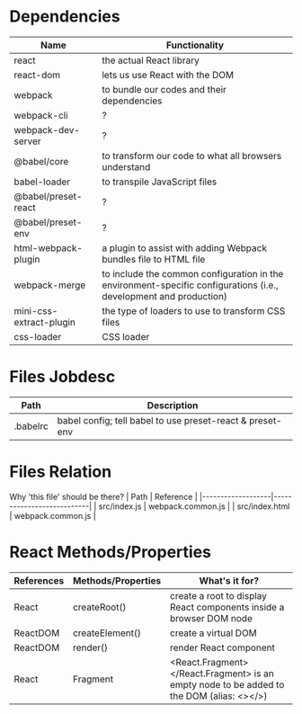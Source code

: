 # Dependencies
| Name                          | Functionality                                                                                                     |
|-------------------------------|-------------------------------------------------------------------------------------------------------------------|
| react                         | the actual React library                                                                                          |
| react-dom                     | lets us use React with the DOM                                                                                    |
| webpack                       | to bundle our codes and their dependencies                                                                        |
| webpack-cli                   | ?                                                                                                                 |
| webpack-dev-server            | ?                                                                                                                 |
| @babel/core                   | to transform our code to what all browsers understand                                                             |
| babel-loader                  | to transpile JavaScript files                                                                                     |
| @babel/preset-react           | ?                                                                                                                 |
| @babel/preset-env             | ?                                                                                                                 |
| html-webpack-plugin           | a plugin to assist with adding Webpack bundles file to HTML file                                                  |
| webpack-merge                 | to include the common configuration in the environment-specific configurations (i.e., development and production) |
| mini-css-extract-plugin       | the type of loaders to use to transform CSS files                                                                 |
| css-loader                    | CSS loader                                                                                                        |

# Files Jobdesc
| Path       | Description                                               |
|------------|-----------------------------------------------------------|
| .babelrc   | babel config; tell babel to use preset-react & preset-env |

# Files Relation
Why 'this file' should be there?
| Path              | Reference                 |
|-------------------|---------------------------|
| src/index.js      | webpack.common.js         |
| src/index.html    | webpack.common.js         |

# React Methods/Properties
| References | Methods/Properties        | What's it for?                                                                            |
|------------|----------------------------|-------------------------------------------------------------------------------------------|
| React      | createRoot()               | create a root to display React components inside a browser DOM node                       |
| ReactDOM   | createElement()            | create a virtual DOM                                                                      |
| ReactDOM   | render()                   | render React component                                                                    |
| React      | Fragment                   | <React.Fragment></React.Fragment> is an empty node to be added to the DOM (alias: <></>)  |
